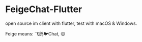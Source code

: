 # FeigeChat-Flutter
open source im client with flutter, test with macOS &amp; Windows.

Feige means: 飞鸽🐦Chat, 😊
